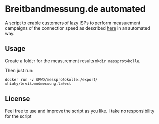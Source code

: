 # Breitbandmessung.de automated

A script to enable customers of lazy ISPs to perform measurement campaigns of the connection speed as described [here](https://www.bundesnetzagentur.de/DE/Sachgebiete/Telekommunikation/Unternehmen_Institutionen/Breitband/Breitbandmessung/Breitbandmessung-node.html) in an automated way.

## Usage

Create a folder for the measurement results `mkdir messprotokolle`.

Then just run:

```
docker run -v $PWD/messprotokolle:/export/ shiaky/breitbandmessung:latest
```

## License

Feel free to use and improve the script as you like. I take no responsibility for the script.
